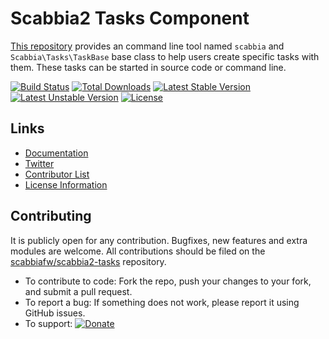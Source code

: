 # Scabbia2 Tasks Component

[This repository](https://github.com/scabbiafw/scabbia2-tasks/) provides an command line tool named `scabbia` and `Scabbia\Tasks\TaskBase` base class to help users create specific tasks with them. These tasks can be started in source code or command line.

[![Build Status](https://travis-ci.org/scabbiafw/scabbia2-tasks.png?branch=master)](https://travis-ci.org/scabbiafw/scabbia2-tasks)
[![Total Downloads](https://poser.pugx.org/scabbiafw/scabbia2-tasks/downloads.png)](https://packagist.org/packages/scabbiafw/scabbia2-tasks)
[![Latest Stable Version](https://poser.pugx.org/scabbiafw/scabbia2-tasks/v/stable)](https://packagist.org/packages/scabbiafw/scabbia2-tasks)
[![Latest Unstable Version](https://poser.pugx.org/scabbiafw/scabbia2-tasks/v/unstable)](https://packagist.org/packages/scabbiafw/scabbia2-tasks)
[![License](https://poser.pugx.org/scabbiafw/scabbia2-tasks/license.png)](https://packagist.org/packages/scabbiafw/scabbia2-tasks)

## Links
- [Documentation](http://scabbiafw.com/docs/)
- [Twitter](https://twitter.com/scabbiafw)
- [Contributor List](contributors.md)
- [License Information](LICENSE)


## Contributing
It is publicly open for any contribution. Bugfixes, new features and extra modules are welcome. All contributions should be filed on the [scabbiafw/scabbia2-tasks](https://github.com/scabbiafw/scabbia2-tasks) repository.

* To contribute to code: Fork the repo, push your changes to your fork, and submit a pull request.
* To report a bug: If something does not work, please report it using GitHub issues.
* To support: [![Donate](https://www.paypalobjects.com/en_US/i/btn/btn_donate_LG.gif)](https://www.paypal.com/cgi-bin/webscr?cmd=_s-xclick&hosted_button_id=BXNMWG56V6LYS)
